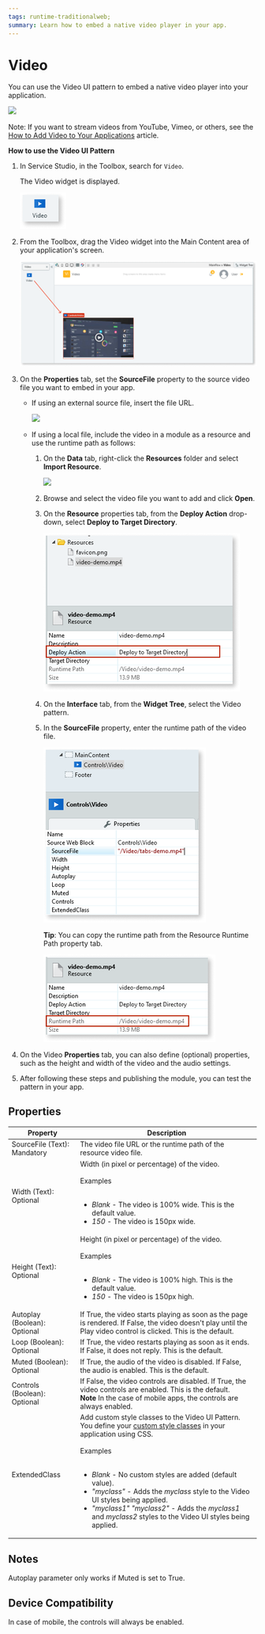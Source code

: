 ```yaml
---
tags: runtime-traditionalweb; 
summary: Learn how to embed a native video player in your app.
---
```


# Video

You can use the Video UI pattern to embed a native video player into your application.

![](<images/video-image-2.png>)

<div class="info" markdown="1">
 
Note: If you want to stream videos from YouTube, Vimeo, or others, see the [How to Add Video to Your Applications](https://success.outsystems.com/Documentation/Development_FAQs/How_to_Add_Video_to_Your_Applications) article. 
 
</div>

**How to use the Video UI Pattern**

1. In Service Studio, in the Toolbox, search for `Video`.

    The Video widget is displayed.

    ![](<images/video-image-10.png>)

1. From the Toolbox, drag the Video widget into the Main Content area of your application's screen.

    ![](<images/video-image-11.png>)
 
1. On the **Properties** tab, set the **SourceFile** property to the source video file you want to embed in your app. 

    * If using an external source file, insert the file URL.

        ![](<images/video-image-3.png>)

    * If using a local file, include the video in a module as a resource and use the runtime path as follows:

        1. On the **Data** tab, right-click the **Resources** folder and select **Import Resource**.

            ![](images/video-image-add-resource.png)
        
        1. Browse and select the video file you want to add and click **Open**.
        1. On the **Resource** properties tab, from the **Deploy Action** drop-down, select **Deploy to Target Directory**.

             ![](<images/video-image-12.png>)

        1. On the **Interface** tab, from the **Widget Tree**, select the Video pattern.
       
        1. In the **SourceFile** property, enter the runtime path of the video file.

            ![](<images/video-image-13.png>)
    
            **Tip**: You can copy the runtime path from the Resource Runtime Path property tab.

            ![](<images/video-image-14.png>)

1. On the Video **Properties** tab, you can also define (optional) properties, such as the height and width of the video and the audio settings.

1. After following these steps and publishing the module, you can test the pattern in your app. 
       
## Properties

| **Property** | **Description** | 
|---|---|
| SourceFile (Text): Mandatory | The video file URL or the runtime path of the resource video file. |
| Width (Text): Optional | Width (in pixel or percentage) of the video.<br/><br/>Examples<br/><br/><ul><li>_Blank_ - The video is 100% wide. This is the default value.</li><li>_150_ - The video is 150px wide.</li></ul> | 
| Height (Text): Optional | Height (in pixel or percentage) of the video.<br/><br/>Examples<br/><br/><ul><li>_Blank_ - The video is 100% high. This is the default value.</li><li>_150_ - The video is 150px high.</li></ul> |  
| Autoplay (Boolean): Optional | If True, the video starts playing as soon as the page is rendered. If False, the video doesn't play until the Play video control is clicked. This is the default.  | 
| Loop (Boolean): Optional | If True, the video restarts playing as soon as it ends. If False, it does not reply. This is the default. | 
| Muted (Boolean): Optional | If True, the audio of the video is disabled. If False, the audio is enabled. This is the default. | 
| Controls (Boolean): Optional | If False, the video controls are disabled. If True, the video controls are enabled. This is the default.<br/>**Note** In the case of mobile apps, the controls are always enabled. |  
| ExtendedClass | Add custom style classes to the Video UI Pattern. You define your [custom style classes](../../../look-feel/css.md) in your application using CSS.<br/><br/>Examples<br/><br/><ul><li>_Blank_ - No custom styles are added (default value).</li><li>_"myclass"_ - Adds the _myclass_ style to the Video UI styles being applied.</li><li>_"myclass1" "myclass2"_ - Adds the _myclass1_ and _myclass2_ styles to the Video UI styles being applied.</li></ul> |

## Notes

Autoplay parameter only works if Muted is set to True.

## Device Compatibility

In case of mobile, the controls will always be enabled.

